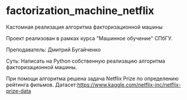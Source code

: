 # factorization_machine_netflix
Кастомная реализация алгоритма факторизационной машины

Проект реализован в рамках курса "Машинное обучение" СПбГУ.

Преподаватель: Дмитрий Бугайченко

Суть: Написать на Python собственную реализацию алгоритма факторизационной машины.

При помощи алгоритма решена задача Netflix Prize по определению рейтинга фильмов. 
Датасет:https://www.kaggle.com/netflix-inc/netflix-prize-data
